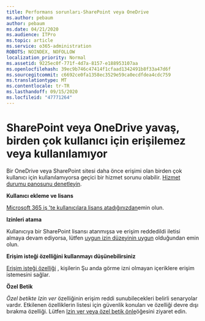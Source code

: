 ```yaml
---
title: Performans sorunları-SharePoint veya OneDrive
ms.author: pebaum
author: pebaum
ms.date: 04/21/2020
ms.audience: ITPro
ms.topic: article
ms.service: o365-administration
ROBOTS: NOINDEX, NOFOLLOW
localization_priority: Normal
ms.assetid: 9225ec0f-771f-4d7a-8157-e188953107aa
ms.openlocfilehash: 39ec9b746c47414f1cfaad1342491b8f33a47d6f
ms.sourcegitcommit: c6692ce0fa1358ec3529e59ca0ecdfdea4cdc759
ms.translationtype: MT
ms.contentlocale: tr-TR
ms.lasthandoff: 09/15/2020
ms.locfileid: "47771264"
---
```

# <a name="sharepoint-or-onedrive-slow-inaccessible-or-unavailable-for-multiple-users"></a>SharePoint veya OneDrive yavaş, birden çok kullanıcı için erişilemez veya kullanılamıyor

Bir OneDrive veya SharePoint sitesi daha önce erişimi olan birden çok kullanıcı için kullanılamıyorsa geçici bir hizmet sorunu olabilir. [Hizmet durumu panosunu denetleyin](https://portal.office.com/adminportal/home#/servicehealth).

**Kullanıcı ekleme ve lisans**

[Microsoft 365 iş 'te kullanıcılara lisans atadığınızdan](https://docs.microsoft.com/microsoft-365/admin/add-users/add-users)emin olun.


**Izinleri atama**

Kullanıcıya bir SharePoint lisansı atanmışsa ve erişim reddedildi iletisi almaya devam ediyorsa, lütfen [uygun izin düzeyinin uygun](https://docs.microsoft.com/sharepoint/understanding-permission-levels) olduğundan emin olun.

**Erişim isteği özelliğini kullanmayı düşünebilirsiniz**

[Erişim isteği özelliği](https://support.office.com/article/Set-up-and-manage-access-requests-94B26E0B-2822-49D4-929A-8455698654B3) , kişilerin Şu anda görme izni olmayan içeriklere erişim istemesini sağlar.

**Özel Betik**

*Özel betikte Izin ver* özelliğinin erişim reddi sunubilecekleri belirli senaryolar vardır. Etkilenen özelliklerin listesi için güvenlik konuları ve özelliği devre dışı bırakma özelliği. Lütfen [Izin ver veya özel betik önle](https://docs.microsoft.com/sharepoint/allow-or-prevent-custom-script)öğesini ziyaret edin.


